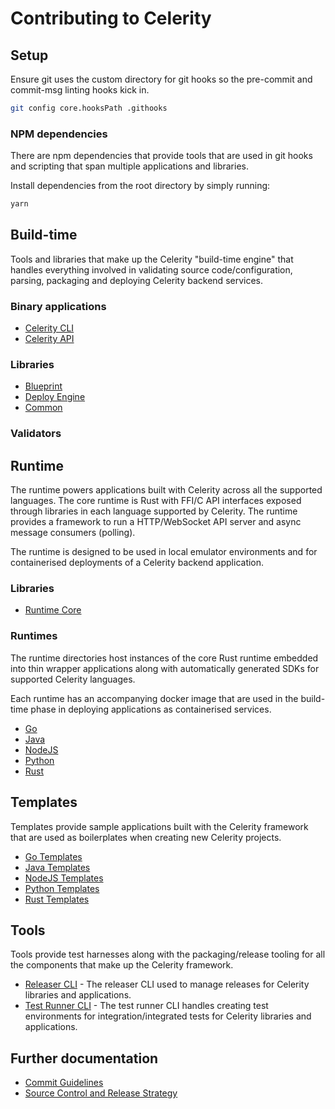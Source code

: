 # Contributing to Celerity

## Setup

Ensure git uses the custom directory for git hooks so the pre-commit and commit-msg linting hooks
kick in.

```bash
git config core.hooksPath .githooks
```

### NPM dependencies

There are npm dependencies that provide tools that are used in git hooks and scripting that span
multiple applications and libraries.

Install dependencies from the root directory by simply running:
```bash
yarn
```

## Build-time

Tools and libraries that make up the Celerity "build-time engine" that handles everything involved in validating source code/configuration, parsing, packaging and deploying Celerity backend services.

### Binary applications

- [Celerity CLI](./apps/cli)
- [Celerity API](./apps/api)

### Libraries

- [Blueprint](./libs/blueprint)
- [Deploy Engine](./libs/deploy-engine)
- [Common](./libs/common)

### Validators

## Runtime

The runtime powers applications built with Celerity across all the supported languages. The core runtime is Rust with FFI/C API interfaces exposed through libraries in each language supported by Celerity.
The runtime provides a framework to run a HTTP/WebSocket API server and async message consumers (polling).

The runtime is designed to be used in local emulator environments and for containerised deployments of a Celerity backend application.

### Libraries

- [Runtime Core](./runtime/core)

### Runtimes

The runtime directories host instances of the core Rust runtime embedded into thin wrapper applications along with automatically generated SDKs for supported Celerity languages.

Each runtime has an accompanying docker image that are used in the build-time phase in deploying applications as containerised services. 

- [Go](./runtime/go)
- [Java](./runtime/java)
- [NodeJS](./runtime/nodejs)
- [Python](./runtime/python)
- [Rust](./runtime/rust)

## Templates

Templates provide sample applications built with the Celerity framework that are used as boilerplates when creating new Celerity projects.

- [Go Templates](./templates/go)
- [Java Templates](./templates/java)
- [NodeJS Templates](./templates/nodejs)
- [Python Templates](./templates/python)
- [Rust Templates](./templates/rust)

## Tools

Tools provide test harnesses along with the packaging/release tooling for all the components that make up the Celerity framework.

- [Releaser CLI](./tools/releaser) - The releaser CLI used to manage releases for Celerity libraries and applications.
- [Test Runner CLI](./tools/test-runner) - The test runner CLI handles creating test environments for integration/integrated tests for Celerity libraries and applications.

## Further documentation

- [Commit Guidelines](./COMMIT_GUIDELINES.md)
- [Source Control and Release Strategy](./SOURCE_CONTROL_RELEASE_STRATEGY.md)